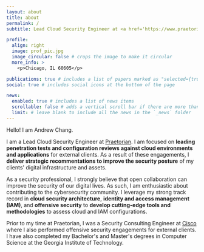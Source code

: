 ```yaml
---
layout: about
title: about
permalink: /
subtitle: Lead Cloud Security Engineer at <a href='https://www.praetorian.com/'>Praetorian</a> | OSCP, OSWP

profile:
  align: right
  image: prof_pic.jpg
  image_circular: false # crops the image to make it circular
  more_info: >
    <p>Chicago, IL 60605</p>

publications: true # includes a list of papers marked as "selected={true}"
social: true # includes social icons at the bottom of the page

news:
  enabled: true # includes a list of news items
  scrollable: false # adds a vertical scroll bar if there are more than 3 news items
  limit: # leave blank to include all the news in the `_news` folder
---
```


Hello! I am Andrew Chang.

I am a Lead Cloud Security Engineer at [Praetorian](https://www.praetorian.com/). I am focused on **leading penetration tests and configuration reviews against cloud environments and applications** for external clients. As a result of these engagements, I **deliver strategic recommentations to improve the security posture** of my clients' digital infrastructure and assets.

As a security professional, I strongly believe that open collaboration can improve the security of our digital lives. As such, I am enthusiastic about contributing to the cybersecurity community. I leverage my strong track record in **cloud security architecture**, **identity and access management (IAM)**, and **offensive security** to **develop cutting-edge tools and methodologies** to assess cloud and IAM configurations.

Prior to my time at Praetorian, I was a Security Consulting Engineer at [Cisco](https://www.cisco.com/) where I also performed offensive security engagements for external clients. I have also completed my Bachelor's and Master's degrees in Computer Science at the Georgia Institute of Technology.